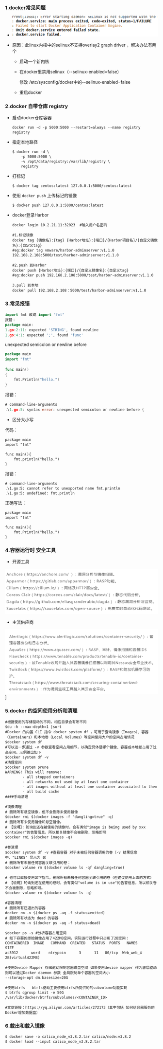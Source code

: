 

### 1.docker常见问题

- ![](dockerimage\问题1.png)

- 原因：此linux内核中的selinux不支持overlay2 graph driver ，解决办法有两个

  - 启动一个新内核

  - 在docker里禁用selinux（--selinux-enabled=false）

    修改 /etc/sysconfig/docker中的--selinux-enabled=false

  - 重启docker

### 2.docker 自带仓库 registry

- 启动docker仓库容器

  ```she
  docker run -d -p 5000:5000 --restart=always --name registry registry
  ```

- 指定本地路径

  ```she
  $ docker run -d \
      -p 5000:5000 \
      -v /opt/data/registry:/var/lib/registry \
      registry
  ```

- 打标记

  ```she
  $ docker tag centos:latest 127.0.0.1:5000/centos:latest
  ```

- 使用 `docker push` 上传标记的镜像 

  ```she
  $ docker push 127.0.0.1:5000/centos:latest
  ```

  

- docker登录Harbor

  ```she
  docker login 10.2.21.11:32023  #输入用户名密码
  
  #1.标记镜像
  docker tag {镜像名}:{tag} {Harbor地址}:{端口}/{Harbor项目名}/{自定义镜像名}:{自定义tag}
  #eg:docker tag vmware/harbor-adminserver:v1.1.0 192.168.2.108:5000/test/harbor-adminserver:v1.1.0
  
  #2.push 到Harbor
  docker push {Harbor地址}:{端口}/{自定义镜像名}:{自定义tag}
  #eg:docker push 192.168.2.108:5000/test/harbor-adminserver:v1.1.0
  
  3.pull 到本地
  docker pull 192.168.2.108：5000/test/harbor-adminserver:v1.1.0
  
  ```

  

  

### 3.常见报错

```go
import fmt 改成 import "fmt"
报错：
package main:
1.go:2:11: expected 'STRING', found newline
1.go:4:1: expected ';', found 'func'
```

unexpected semicolon or newline before 

```go
package main
import "fmt"

func main()
{
    fmt.Println("hello.")
}
```

报错：

```go
# command-line-arguments
.\1.go:5: syntax error: unexpected semicolon or newline before {
```

- 区分大小写

代码：

```
package main
import "fmt"

func main(){
    fmt.println("hello.")
}
```

报错：

```
# command-line-arguments  
.\1.go:5: cannot refer to unexported name fmt.println  
.\1.go:5: undefined: fmt.println  
```

正确写法： 

```
package main
import "fmt"

func main(){
    fmt.Println("hello.")
}
```

### 4.容器运行时 安全工具

- 开源工具

![](dockerimage\docker安全工具.png)

- 主流供应商

![](dockerimage\docker安全主流供应商.png)]

### 5.docker 的空间使用分析和清理

~~~shell
#根据使用的存储驱动的不同，相应目录会有所不同
$du -h --max-depth=1 |sort
#Docker 的内置 CLI 指令 docker system df ，可用于查询镜像（Images）、容器（Containers）和本地卷（Local Volumes）等空间使用大户的空间占用情况
$docker system df
#可以进一步通过 -v 参数查看空间占用细节，以确定具体是哪个镜像、容器或本地卷占用了过高空间。示例输出如下
$docker system df -v
#清理空间 
$docker system prune
WARNING! This will remove:
        - all stopped containers
        - all networks not used by at least one container
        - all images without at least one container associated to them
        - all build cache
####手动清理

#镜像清理
# 删除所有悬空镜像，但不会删除未使用镜像
$docker rmi $(docker images -f "dangling=true" -q)
# 删除所有未使用镜像和悬空镜像。
# 【说明】：轮询到还在被使用的镜像时，会有类似"image is being used by xxx container"的告警信息，所以相关镜像不会被删除，忽略即可
$docker rmi $(docker images -q)

#卷清理
$docker system df -v #查看容器 对于未被任何容器调用的卷（-v 结果信息中，"LINKS" 显示为 0）
# 删除所有未被任何容器关联引用的卷：
$docker volume rm $(docker volume ls -qf dangling=true)

# 也可以直接使用如下指令，删除所有未被任何容器关联引用的卷（但建议使用上面的方式）
# 【说明】轮询到还在使用的卷时，会有类似"volume is in use"的告警信息，所以相关卷不会被删除，忽略即可。
$docker volume rm $(docker volume ls -q)

#容器清理
# 删除所有已退出的容器
docker rm -v $(docker ps -aq -f status=exited)
# 删除所有状态为 dead 的容器
docker rm -v $(docker ps -aq -f status=dead)

$docker ps -s #分析容器占用空间
# 如下容器的原始镜像占用了422MB空间，实际运行过程中只占用了2B空间：
CONTAINERID  IMAGE   COMMAND  CREATED   STATUS  PORTS   NAMES        SIZE
ac3912      word    ntrypoin      3      11   80/tcp  Web_web_4  2B(virtual422MB)

#使用Device Mapper 存储驱动限制容器磁盘空间 如果使用device mapper 作为底层驱动 则可以通过Docker daemon 参数 全局限制单个容器的空间大小
--storage-opt dm.basesize=20G 

#使用btrfs   btrfs驱动主要使用btrfs所提供的的subvolume功能实现
$ btrfs qgroup limit -e 50G /var/lib/docker/btrfs/subvolumes/<CONTAINER_ID>

#文章链接：https://yq.aliyun.com/articles/272173（其中包括 如何给容器服务的Docker增加数据盘）
~~~

### 6.载出和载入镜像

~~~shell
$ docker save -o calico_node_v3.8.2.tar calico/node:v3.8.2
$ docker load --input calico_node_v3.8.2.tar
~~~

